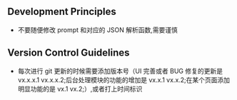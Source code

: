 ## Development Principles

- 不要随便修改 prompt 和对应的 JSON 解析函数,需要谨慎

## Version Control Guidelines

- 每次进行 git 更新的时候需要添加版本号（UI 完善或者 BUG 修复的更新是 vx.x.x.1 vx.x.x.2;后台处理模块的功能的增加是 vx.x.1 vx.x.2;在某个页面添加明显功能的是 vx.1 vx.2;）,或者打上时间标识